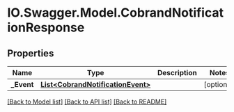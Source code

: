 # IO.Swagger.Model.CobrandNotificationResponse
## Properties

Name | Type | Description | Notes
------------ | ------------- | ------------- | -------------
**_Event** | [**List&lt;CobrandNotificationEvent&gt;**](CobrandNotificationEvent.md) |  | [optional] 

[[Back to Model list]](../README.md#documentation-for-models) [[Back to API list]](../README.md#documentation-for-api-endpoints) [[Back to README]](../README.md)

